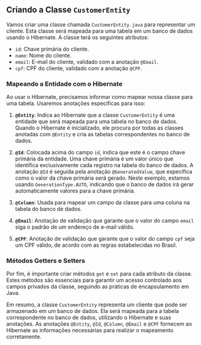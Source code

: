 ## Criando a Classe `CustomerEntity`

Vamos criar uma classe chamada `CustomerEntity.java` para representar um cliente. Esta classe será mapeada para uma tabela em um banco de dados usando o Hibernate. A classe terá os seguintes atributos:

- `id`: Chave primária do cliente.
- `name`: Nome do cliente.
- `email`: E-mail do cliente, validado com a anotação `@Email`.
- `cpf`: CPF do cliente, validado com a anotação `@CPF`.

### Mapeando a Entidade com o Hibernate

Ao usar o Hibernate, precisamos informar como mapear nossa classe para uma tabela. Usaremos anotações específicas para isso:

1. **`@Entity`**: Indica ao Hibernate que a classe `CustomerEntity` é uma entidade que será mapeada para uma tabela no banco de dados. Quando o Hibernate é inicializado, ele procura por todas as classes anotadas com `@Entity` e cria as tabelas correspondentes no banco de dados.

2. **`@Id`**: Colocada acima do campo `id`, indica que este é o campo chave primária da entidade. Uma chave primária é um valor único que identifica exclusivamente cada registro na tabela do banco de dados. A anotação `@Id` é seguida pela anotação `@GeneratedValue`, que especifica como o valor da chave primária será gerado. Neste exemplo, estamos usando `GenerationType.AUTO`, indicando que o banco de dados irá gerar automaticamente valores para a chave primária.

3. **`@Column`**: Usada para mapear um campo da classe para uma coluna na tabela do banco de dados.

4. **`@Email`**: Anotação de validação que garante que o valor do campo `email` siga o padrão de um endereço de e-mail válido.

5. **`@CPF`**: Anotação de validação que garante que o valor do campo `cpf` seja um CPF válido, de acordo com as regras estabelecidas no Brasil.

### Métodos Getters e Setters

Por fim, é importante criar métodos `get` e `set` para cada atributo da classe. Estes métodos são essenciais para garantir um acesso controlado aos campos privados da classe, seguindo as práticas de encapsulamento em Java.

Em resumo, a classe `CustomerEntity` representa um cliente que pode ser armazenado em um banco de dados. Ela será mapeada para a tabela correspondente no banco de dados, utilizando o Hibernate e suas anotações. As anotações `@Entity`, `@Id`, `@Column`, `@Email` e `@CPF` fornecem ao Hibernate as informações necessárias para realizar o mapeamento corretamente.

